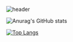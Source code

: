 
![header](https://capsule-render.vercel.app/api?type=wave&color=gradient&height=300&section=header&text=HELLO%20&fontSize=90)




![Anurag's GitHub stats](https://github-readme-stats.vercel.app/api?username=chaehyeon7&show_icons=true&gruvbox_light)




[![Top Langs](https://github-readme-stats.vercel.app/api/top-langs/?username=chaehyeon7&layout=compact)](https://https://github.com/chaehyeon7/github-readme-stats)



